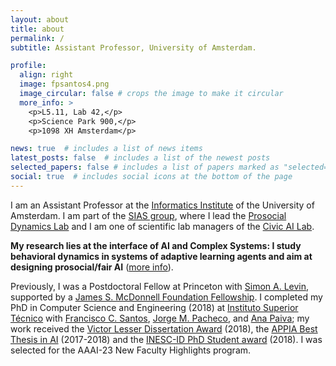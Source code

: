 ```yaml
---
layout: about
title: about
permalink: /
subtitle: Assistant Professor, University of Amsterdam.

profile:
  align: right
  image: fpsantos4.png
  image_circular: false # crops the image to make it circular
  more_info: >
    <p>L5.11, Lab 42,</p>
    <p>Science Park 900,</p>
    <p>1098 XH Amsterdam</p>

news: true  # includes a list of news items
latest_posts: false  # includes a list of the newest posts
selected_papers: false # includes a list of papers marked as "selected={true}"
social: true  # includes social icons at the bottom of the page
---
```


I am an Assistant Professor at the [Informatics Institute](https://ivi.uva.nl) of the University of Amsterdam. I am part of the [SIAS group](https://www.sias-uva.nl), where I lead the [Prosocial Dynamics Lab](/lab) and I am one of scientific lab managers of the [Civic AI Lab](https://www.civic-ai.nl).

**My research lies at the interface of AI and Complex Systems: I study behavioral dynamics in systems of adaptive learning agents and aim at designing prosocial/fair AI** ([more info](/research)).

Previously, I was a Postdoctoral Fellow at Princeton with [Simon A. Levin](https://slevin.princeton.edu), supported by a [James S. McDonnell Foundation Fellowship](https://grants.jsmf.org/2017031/). I completed my PhD in Computer Science and Engineering (2018) at [Instituto Superior Técnico](https://fenix.tecnico.ulisboa.pt/cursos/deic) with [Francisco C. Santos](http://web.ist.utl.pt/franciscocsantos/index.html), [Jorge M. Pacheco](http://www.atpgroup.org/jmp/), and [Ana Paiva](https://ana-paiva.com); my work received the [Victor Lesser Dissertation Award](https://www.ifaamas.org/award-victorlesser.html) (2018), the [APPIA Best Thesis in AI](http://www.appia.pt/2019/09/09/melhor-tese-de-doutoramento-em-inteligencia-artificial-2017-2018/) (2017-2018) and the [INESC-ID PhD Student award](https://www.inesc-id.pt/news-events/awards/) (2018). I was selected for the AAAI-23 New Faculty Highlights program. 

